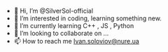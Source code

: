 - 👋 Hi, I’m @SilverSol-official
- 👀 I’m interested in coding, learning something new.
- 🌱 I’m currently learning C++ , JS , Python
- 💞️ I’m looking to collaborate on ...
- 📫 How to reach me Ivan.soloviov@nure.ua

<!---
SilverSol-official/SilverSol-official is a ✨ special ✨ repository because its `README.md` (this file) appears on your GitHub profile.
You can click the Preview link to take a look at your changes.
--->
